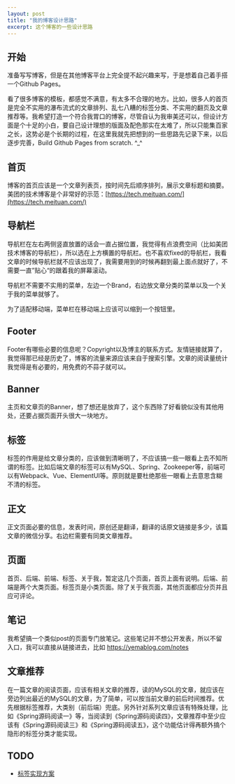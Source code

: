 ```yaml
---
layout: post
title: "我的博客设计思路"
excerpt: 这个博客的一些设计思路
---
```

## 开始
准备写写博客，但是在其他博客平台上完全提不起兴趣来写，于是想着自己着手搭一个Github Pages。

看了很多博客的模板，都感觉不满意，有太多不合理的地方。比如，很多人的首页是完全不实用的瀑布流式的文章排列、乱七八糟的标签分类、不实用的翻页及文章推荐等。我希望打造一个符合我胃口的博客，尽管自认为我审美还可以，但设计方面是个十足的小白，要自己设计理想的版面及配色那实在太难了，所以只能集百家之长，这势必是个长期的过程，在这里我就先把想到的一些思路先记录下来，以后逐步完善，Build Github Pages from scratch. ^_^

## 首页
博客的首页应该是一个文章列表页，按时间先后顺序排列，展示文章标题和摘要。美团的技术博客是个非常好的示范：[https://tech.meituan.com/](https://tech.meituan.com/)

## 导航栏
导航栏在左右两侧竖直放置的话会一直占据位置，我觉得有点浪费空间（比如美团技术博客的导航栏），所以选在上方横置的导航栏。也不喜欢fixed的导航栏，我看文章的时候导航栏就不应该出现了，我需要用到的时候再翻到最上面点就好了，不需要一直”贴心“的跟着我的屏幕滚动。

导航栏不需要不实用的菜单，左边一个Brand，右边放文章分类的菜单以及一个关于我的菜单就够了。

为了适配移动端，菜单栏在移动端上应该可以缩到一个按钮里。

## Footer
Footer有哪些必要的信息呢？Copyright以及博主的联系方式。友情链接就算了，我觉得那已经是历史了，博客的流量来源应该来自于搜索引擎。文章的阅读量统计我觉得是有必要的，用免费的不蒜子就可以。

## Banner
主页和文章页的Banner，想了想还是放弃了，这个东西除了好看貌似没有其他用处，还要占据页面开头很大一块地方。

## 标签
标签的作用是给文章分类的，应该做到清晰明了，不应该搞一些一眼看上去不知所谓的标签。比如后端文章的标签可以有MySQL、Spring、Zookeeper等，前端可以有Webpack、Vue、ElementUI等。原则就是要杜绝那些一眼看上去意思含糊不清的标签。

## 正文
正文页面必要的信息，发表时间，原创还是翻译，翻译的话原文链接是多少，该篇文章的微信分享。右边栏需要有同类文章推荐。

## 页面
首页、后端、前端、标签、关于我，暂定这几个页面，首页上面有说明。后端、前端是两个大类页面。标签页是小类页面。除了关于我页面，其他页面都应分页并且应可评论。

## 笔记
我希望搞一个类似post的页面专门放笔记。这些笔记并不想公开发表，所以不留入口，我可以直接从链接进去，比如 https://yemablog.com/notes

## 文章推荐
在一篇文章的阅读页面，应该有相关文章的推荐，读的MySQL的文章，就应该在旁边列出最近的MySQL的文章，为了简单，可以按当前文章的前后时间推荐。优先根据标签推荐，大类别（前后端）兜底。另外针对系列文章应该有特殊处理，比如《Spring源码阅读一》等，当阅读到《Spring源码阅读四》，文章推荐中至少应该有《Spring源码阅读三》和《Spring源码阅读五》，这个功能估计得再额外搞个隐形的标签分类才能实现。

## TODO
- [标签实现方案](https://codinfox.github.io/dev/2015/03/06/use-tags-and-categories-in-your-jekyll-based-github-pages/)